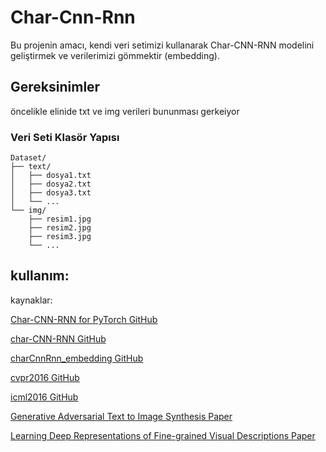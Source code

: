 # Char-Cnn-Rnn

Bu projenin amacı, kendi veri setimizi kullanarak Char-CNN-RNN modelini geliştirmek ve verilerimizi gömmektir (embedding).

## Gereksinimler

öncelikle elinide txt ve img verileri bununması gerkeiyor

### Veri Seti Klasör Yapısı

```
Dataset/
├── text/
│   ├── dosya1.txt
│   ├── dosya2.txt
│   ├── dosya3.txt
│   └── ...
└── img/
    ├── resim1.jpg
    ├── resim2.jpg
    ├── resim3.jpg
    └── ...
```


## kullanım:


kaynaklar:

[Char-CNN-RNN for PyTorch GitHub](https://github.com/martinduartemore/char_cnn_rnn_pytorch/tree/master)

[char-CNN-RNN GitHub](https://github.com/1o0ko/char-CNN-RNN)

[charCnnRnn_embedding GitHub](https://github.com/ramidzamzam/charCnnRnn_embedding/tree/main)

[cvpr2016 GitHub](https://github.com/reedscot/cvpr2016)

[icml2016 GitHub](https://github.com/reedscot/icml2016)

[Generative Adversarial Text to Image Synthesis Paper](https://arxiv.org/abs/1605.05396)

[Learning Deep Representations of Fine-grained Visual Descriptions Paper](https://arxiv.org/pdf/1605.05395)

